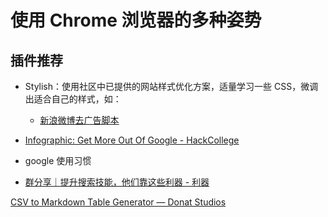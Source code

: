 # 使用 Chrome 浏览器的多种姿势

## 插件推荐

- Stylish：使用社区中已提供的网站样式优化方案，适量学习一些 CSS，微调出适合自己的样式，如：
  - [新浪微博去广告脚本](https://userstyles.org/styles/58183/weibo-cleanup)


- [Infographic: Get More Out Of Google - HackCollege](http://www.hackcollege.com/blog/2011/11/23/infographic-get-more-out-of-google.html)
- google 使用习惯
- [群分享｜提升搜索技能，他们靠这些利器 - 利器](http://liqi.io/sharing57/)

[CSV to Markdown Table Generator — Donat Studios](https://donatstudios.com/CsvToMarkdownTable)
